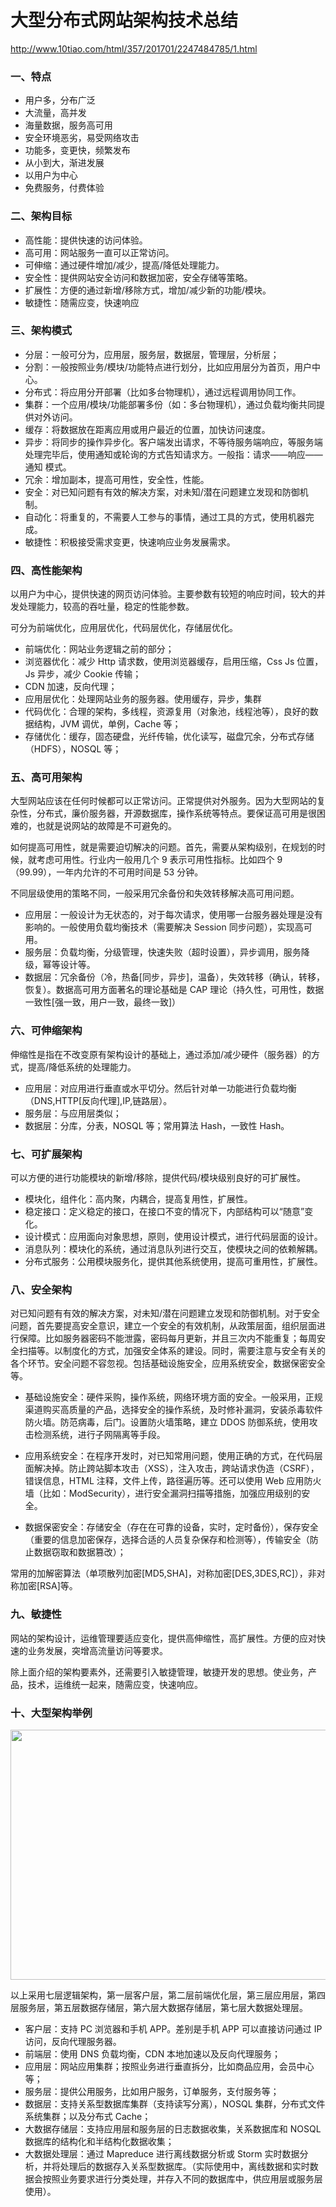 # 大型分布式网站架构技术总结

http://www.10tiao.com/html/357/201701/2247484785/1.html

### 一、特点

* 用户多，分布广泛
* 大流量，高并发
* 海量数据，服务高可用
* 安全环境恶劣，易受网络攻击
* 功能多，变更快，频繁发布
* 从小到大，渐进发展
* 以用户为中心
* 免费服务，付费体验

### 二、架构目标

* 高性能：提供快速的访问体验。
* 高可用：网站服务一直可以正常访问。
* 可伸缩：通过硬件增加/减少，提高/降低处理能力。
* 安全性：提供网站安全访问和数据加密，安全存储等策略。
* 扩展性：方便的通过新增/移除方式，增加/减少新的功能/模块。
* 敏捷性：随需应变，快速响应

### 三、架构模式

* 分层：一般可分为，应用层，服务层，数据层，管理层，分析层；
* 分割：一般按照业务/模块/功能特点进行划分，比如应用层分为首页，用户中心。
* 分布式：将应用分开部署（比如多台物理机），通过远程调用协同工作。
* 集群：一个应用/模块/功能部署多份（如：多台物理机），通过负载均衡共同提供对外访问。
* 缓存：将数据放在距离应用或用户最近的位置，加快访问速度。
* 异步：将同步的操作异步化。客户端发出请求，不等待服务端响应，等服务端处理完毕后，使用通知或轮询的方式告知请求方。一般指：请求——响应——通知 模式。
* 冗余：增加副本，提高可用性，安全性，性能。
* 安全：对已知问题有有效的解决方案，对未知/潜在问题建立发现和防御机制。
* 自动化：将重复的，不需要人工参与的事情，通过工具的方式，使用机器完成。
* 敏捷性：积极接受需求变更，快速响应业务发展需求。

### 四、高性能架构

以用户为中心，提供快速的网页访问体验。主要参数有较短的响应时间，较大的并发处理能力，较高的吞吐量，稳定的性能参数。

可分为前端优化，应用层优化，代码层优化，存储层优化。

* 前端优化：网站业务逻辑之前的部分；
* 浏览器优化：减少 Http 请求数，使用浏览器缓存，启用压缩，Css Js 位置，Js 异步，减少 Cookie 传输；
* CDN 加速，反向代理；
* 应用层优化：处理网站业务的服务器。使用缓存，异步，集群
* 代码优化：合理的架构，多线程，资源复用（对象池，线程池等），良好的数据结构，JVM 调优，单例，Cache 等；
* 存储优化：缓存，固态硬盘，光纤传输，优化读写，磁盘冗余，分布式存储（HDFS），NOSQL 等；

### 五、高可用架构

大型网站应该在任何时候都可以正常访问。正常提供对外服务。因为大型网站的复杂性，分布式，廉价服务器，开源数据库，操作系统等特点。要保证高可用是很困难的，也就是说网站的故障是不可避免的。

如何提高可用性，就是需要迫切解决的问题。首先，需要从架构级别，在规划的时候，就考虑可用性。行业内一般用几个 9 表示可用性指标。比如四个 9（99.99），一年内允许的不可用时间是 53 分钟。

不同层级使用的策略不同，一般采用冗余备份和失效转移解决高可用问题。

* 应用层：一般设计为无状态的，对于每次请求，使用哪一台服务器处理是没有影响的。一般使用负载均衡技术（需要解决 Session 同步问题），实现高可用。
* 服务层：负载均衡，分级管理，快速失败（超时设置），异步调用，服务降级，幂等设计等。
* 数据层：冗余备份（冷，热备[同步，异步]，温备），失效转移（确认，转移，恢复）。数据高可用方面著名的理论基础是 CAP 理论（持久性，可用性，数据一致性[强一致，用户一致，最终一致]）

### 六、可伸缩架构

伸缩性是指在不改变原有架构设计的基础上，通过添加/减少硬件（服务器）的方式，提高/降低系统的处理能力。

* 应用层：对应用进行垂直或水平切分。然后针对单一功能进行负载均衡（DNS,HTTP[反向代理],IP,链路层）。
* 服务层：与应用层类似；
* 数据层：分库，分表，NOSQL 等；常用算法 Hash，一致性 Hash。

### 七、可扩展架构

可以方便的进行功能模块的新增/移除，提供代码/模块级别良好的可扩展性。

* 模块化，组件化：高内聚，内耦合，提高复用性，扩展性。
* 稳定接口：定义稳定的接口，在接口不变的情况下，内部结构可以“随意”变化。
* 设计模式：应用面向对象思想，原则，使用设计模式，进行代码层面的设计。
* 消息队列：模块化的系统，通过消息队列进行交互，使模块之间的依赖解耦。
* 分布式服务：公用模块服务化，提供其他系统使用，提高可重用性，扩展性。

### 八、安全架构

对已知问题有有效的解决方案，对未知/潜在问题建立发现和防御机制。对于安全问题，首先要提高安全意识，建立一个安全的有效机制，从政策层面，组织层面进行保障。比如服务器密码不能泄露，密码每月更新，并且三次内不能重复；每周安全扫描等。以制度化的方式，加强安全体系的建设。同时，需要注意与安全有关的各个环节。安全问题不容忽视。包括基础设施安全，应用系统安全，数据保密安全等。

* 基础设施安全：硬件采购，操作系统，网络环境方面的安全。一般采用，正规渠道购买高质量的产品，选择安全的操作系统，及时修补漏洞，安装杀毒软件防火墙。防范病毒，后门。设置防火墙策略，建立 DDOS 防御系统，使用攻击检测系统，进行子网隔离等手段。

* 应用系统安全：在程序开发时，对已知常用问题，使用正确的方式，在代码层面解决掉。防止跨站脚本攻击（XSS），注入攻击，跨站请求伪造（CSRF），错误信息，HTML 注释，文件上传，路径遍历等。还可以使用 Web 应用防火墙（比如：ModSecurity），进行安全漏洞扫描等措施，加强应用级别的安全。

* 数据保密安全：存储安全（存在在可靠的设备，实时，定时备份），保存安全（重要的信息加密保存，选择合适的人员复杂保存和检测等），传输安全（防止数据窃取和数据篡改）；

常用的加解密算法（单项散列加密[MD5,SHA]，对称加密[DES,3DES,RC]），非对称加密[RSA]等。

### 九、敏捷性

网站的架构设计，运维管理要适应变化，提供高伸缩性，高扩展性。方便的应对快速的业务发展，突增高流量访问等要求。

除上面介绍的架构要素外，还需要引入敏捷管理，敏捷开发的思想。使业务，产品，技术，运维统一起来，随需应变，快速响应。

### 十、大型架构举例

<img src="http://om1o84p1p.bkt.clouddn.com/1489267298.png" width="900" height="400" />

以上采用七层逻辑架构，第一层客户层，第二层前端优化层，第三层应用层，第四层服务层，第五层数据存储层，第六层大数据存储层，第七层大数据处理层。

* 客户层：支持 PC 浏览器和手机 APP。差别是手机 APP 可以直接访问通过 IP 访问，反向代理服务器。
* 前端层：使用 DNS 负载均衡，CDN 本地加速以及反向代理服务；
* 应用层：网站应用集群；按照业务进行垂直拆分，比如商品应用，会员中心等；
* 服务层：提供公用服务，比如用户服务，订单服务，支付服务等；
* 数据层：支持关系型数据库集群（支持读写分离），NOSQL 集群，分布式文件系统集群；以及分布式 Cache；
* 大数据存储层：支持应用层和服务层的日志数据收集，关系数据库和 NOSQL 数据库的结构化和半结构化数据收集；
* 大数据处理层：通过 Mapreduce 进行离线数据分析或 Storm 实时数据分析，并将处理后的数据存入关系型数据库。（实际使用中，离线数据和实时数据会按照业务要求进行分类处理，并存入不同的数据库中，供应用层或服务层使用）。
